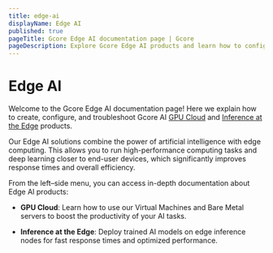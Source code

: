 ```yaml
---
title: edge-ai
displayName: Edge AI
published: true
pageTitle: Gcore Edge AI documentation page | Gcore
pageDescription: Explore Gcore Edge AI products and learn how to configure and manage them.
---
```

# Edge AI

Welcome to the Gcore Edge AI documentation page! Here we explain how to create, configure, and troubleshoot Gcore AI <a href="https://gcore.com/cloud/ai-gpu" target="_blank">GPU Cloud</a> and <a href="https://gcore.com/inference-at-the-edge" target="_blank">Inference at the Edge</a> products. 

Our Edge AI solutions combine the power of artificial intelligence with edge computing. This allows you to run high-performance computing tasks and deep learning closer to end-user devices, which significantly improves response times and overall efficiency. 

From the left–side menu, you can access in-depth documentation about Edge AI products: 

* **GPU Cloud**: Learn how to use our Virtual Machines and Bare Metal servers to boost the productivity of your AI tasks. 

* **Inference at the Edge**: Deploy trained AI models on edge inference nodes for fast response times and optimized performance. 